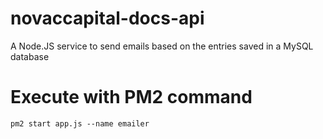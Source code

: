 # novaccapital-docs-api
A Node.JS service to send emails based on the entries saved in a MySQL database

# Execute with PM2 command
```
pm2 start app.js --name emailer
```